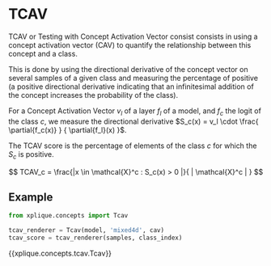 # TCAV

TCAV or Testing with Concept Activation Vector consist consists in using a 
concept activation vector (CAV) to quantify the relationship between this 
concept and a class. 

This is done by using the directional derivative of the concept vector on 
several samples of a given class and measuring the percentage of positive
(a positive directional derivative indicating that an infinitesimal addition
of the concept increases the probability of the class). 

For a Concept Activation Vector $v_l$ of a layer $f_l$ of a model, and $f_{c}$
the logit of the class $c$, we measure the directional derivative 
$S_c(x) = v_l \cdot \frac{ \partial{f_c(x)} } { \partial{f_l}(x) }$.

The TCAV score is the percentage of elements of the class $c$ for which the $S_c$
is positive. 

$$ TCAV_c = \frac{|x \in \mathcal{X}^c : S_c(x) > 0 |}{ | \mathcal{X}^c | } $$

## Example

```python
from xplique.concepts import Tcav

tcav_renderer = Tcav(model, 'mixed4d', cav)
tcav_score = tcav_renderer(samples, class_index)

```

{{xplique.concepts.tcav.Tcav}}

[^1]: [Interpretability Beyond Feature Attribution: Quantitative Testing with Concept Activation Vectors (TCAV) (2018).](https://arxiv.org/abs/1711.11279)